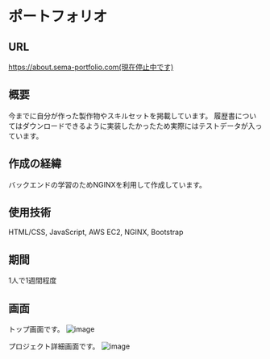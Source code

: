 # ポートフォリオ
## URL
https://about.sema-portfolio.com(現在停止中です)

## 概要
今までに自分が作った製作物やスキルセットを掲載しています。
履歴書についてはダウンロードできるように実装したかったため実際にはテストデータが入っています。

## 作成の経緯
バックエンドの学習のためNGINXを利用して作成しています。

## 使用技術
HTML/CSS, JavaScript, AWS EC2, NGINX, Bootstrap

## 期間
1人で1週間程度

## 画面
トップ画面です。
![image](https://github.com/furusemaru/computer-builder/assets/138269691/8afe4566-ee01-4aa0-b8aa-53981bbe5a0c)

プロジェクト詳細画面です。
![image](https://github.com/furusemaru/computer-builder/assets/138269691/ffdfde93-2866-43b9-aebf-b6b243df951b)
